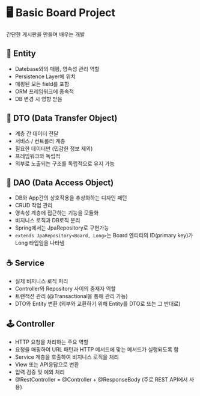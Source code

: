 # 🖥️ Basic Board Project

간단한 게시판을 만들며 배우는 개발

## 👤 Entity

- Datebase와의 매핑, 영속성 관리 역할
- Persistence Layer에 위치
- 매핑된 모든 field를 포함
- ORM 프레임워크에 종속적
- DB 변경 시 영향 받음

## 📖 DTO (Data Transfer Object)

- 계층 간 데이터 전달
- 서비스 / 컨트롤러 계층
- 필요한 데이터만 (민감한 정보 제외)
- 프레임워크와 독립적
- 외부로 노출되는 구조를 독립적으로 유지 가능

## 📩 DAO (Data Access Object)

- DB와 App간의 상호작용을 추상화하는 디자인 패턴
- CRUD 작업 관리
- 영속성 계층에 접근하는 기능을 모듈화
- 비지니스 로직과 DB로직 분리
- Spring에서는 JpaRepository로 구현가능
- `extends JpaRepository<Board, Long>`는 Board 엔티티의 ID(primary key)가 Long 타입임을 나타냄

## ☕️ Service

- 실제 비지니스 로직 처리
- Controller와 Repository 사이의 중재자 역할
- 트랜잭션 관리 (@Transactional을 통해 관리 가능)
- DTO와 Entity 변환 (외부와 교환하기 위해 Entity를 DTO로 또는 그 반대로)

## 🕹️ Controller

- HTTP 요청을 처리하는 주요 역할
- 요청을 매핑하여 URL 패턴과 HTTP 메서드에 맞는 메서드가 실행되도록 함
- Service 계층을 호출하여 비지니스 로직을 처리
- View 또는 API응답으로 변환
- 입력 검증 및 예외 처리
- @RestController = @Controller + @ResponseBody (주로 REST API에서 사용)

